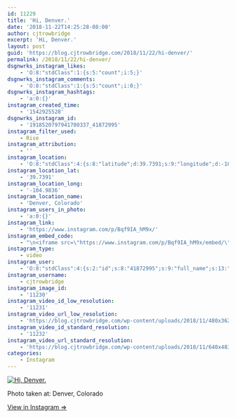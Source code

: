 ```yaml
---
id: 11229
title: 'Hi, Denver.'
date: '2018-11-22T14:25:28-08:00'
author: cjtrowbridge
excerpt: 'Hi, Denver.'
layout: post
guid: 'https://blog.cjtrowbridge.com/2018/11/22/hi-denver/'
permalink: /2018/11/22/hi-denver/
dsgnwrks_instagram_likes:
    - 'O:8:"stdClass":1:{s:5:"count";i:5;}'
dsgnwrks_instagram_comments:
    - 'O:8:"stdClass":1:{s:5:"count";i:0;}'
dsgnwrks_instagram_hashtags:
    - 'a:0:{}'
instagram_created_time:
    - '1542925528'
dsgnwrks_instagram_id:
    - '1918520797941780337_41872995'
instagram_filter_used:
    - Rise
instagram_attribution:
    - ''
instagram_location:
    - 'O:8:"stdClass":4:{s:8:"latitude";d:39.7391;s:9:"longitude";d:-104.9836;s:4:"name";s:16:"Denver, Colorado";s:2:"id";i:4599325;}'
instagram_location_lat:
    - '39.7391'
instagram_location_long:
    - '-104.9836'
instagram_location_name:
    - 'Denver, Colorado'
instagram_users_in_photo:
    - 'a:0:{}'
instagram_link:
    - 'https://www.instagram.com/p/Bqf9IA_hM9x/'
instagram_embed_code:
    - "\n<iframe src=\"https://www.instagram.com/p/Bqf9IA_hM9x/embed/\" width=\"612\" height=\"710\" frameborder=\"0\" scrolling=\"no\" allowtransparency=\"true\" class=\"insta-image-embed\"></iframe>\n"
instagram_type:
    - video
instagram_user:
    - 'O:8:"stdClass":4:{s:2:"id";s:8:"41872995";s:9:"full_name";s:13:"CJ Trowbridge";s:15:"profile_picture";s:141:"https://scontent.cdninstagram.com/vp/d092ebfdf7d7b69ffa8c0aebfde742bc/5C7E7A1C/t51.2885-19/s150x150/13724650_1188772791164794_142557231_a.jpg";s:8:"username";s:12:"cjtrowbridge";}'
instagram_username:
    - cjtrowbridge
instagram_image_id:
    - '11230'
instagram_video_id_low_resolution:
    - '11231'
instagram_video_url_low_resolution:
    - 'https://blog.cjtrowbridge.com/wp-content/uploads/2018/11/480x362-video-1542925528.mp4'
instagram_video_id_standard_resolution:
    - '11232'
instagram_video_url_standard_resolution:
    - 'https://blog.cjtrowbridge.com/wp-content/uploads/2018/11/640x483-video-1542925528.mp4'
categories:
    - Instagram
---
```


[![Hi, Denver.](https://blog.cjtrowbridge.com/wp-content/uploads/2018/11/hi-denver-1-1.jpg)](https://www.instagram.com/p/Bqf9IA_hM9x/)

Photo taken at: Denver, Colorado

[View in Instagram ⇒](https://www.instagram.com/p/Bqf9IA_hM9x/)
